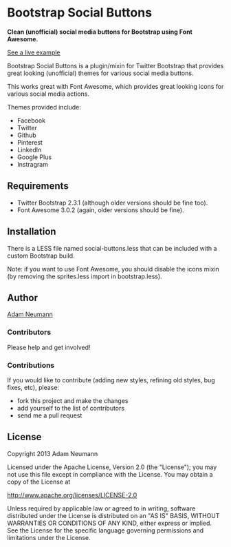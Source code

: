 # Bootstrap Social Buttons

**Clean (unofficial) social media buttons for Bootstrap using Font Awesome.**

[See a live example](http://noizwaves.github.io/bootstrap-social-buttons/)

Bootstrap Social Buttons is a plugin/mixin for Twitter Bootstrap that provides great looking (unofficial) themes for various social media buttons.

This works great with Font Awesome, which provides great looking icons for various social media actions.

Themes provided include:
- Facebook
- Twitter
- Github
- Pinterest
- LinkedIn
- Google Plus
- Instragram

## Requirements

- Twitter Bootstrap 2.3.1 (although older versions should be fine too).
- Font Awesome 3.0.2 (again, older versions should be fine).

## Installation

There is a LESS file named social-buttons.less that can be included with a custom Bootstrap build.

Note: if you want to use Font Awesome, you should disable the icons mixin (by removing the sprites.less import in bootstrap.less).

## Author

[Adam Neumann][0]

### Contributors

Please help and get involved!

### Contributions

If you would like to contribute (adding new styles, refining old styles, bug fixes, etc), please:

* fork this project and make the changes
* add yourself to the list of contributors
* send me a pull request

## License

Copyright 2013 Adam Neumann

Licensed under the Apache License, Version 2.0 (the "License");
you may not use this file except in compliance with the License.
You may obtain a copy of the License at

http://www.apache.org/licenses/LICENSE-2.0

Unless required by applicable law or agreed to in writing, software
distributed under the License is distributed on an "AS IS" BASIS,
WITHOUT WARRANTIES OR CONDITIONS OF ANY KIND, either express or implied.
See the License for the specific language governing permissions and
limitations under the License.

 [0]: https://github.com/noizwaves